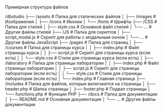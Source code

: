 Примерная структура файлов

/dbstudio
├── /assets                # Папка для статических файлов
│   ├── /images            # Изображения
│   ├── /icons             # Иконки
│   └── /fonts             # Шрифты
├── /CSS                   # Папка для стилей
│   ├── style.css          # Основной файл стилей
│   └── ...                # Другие файлы стилей
├── /JS                    # Папка для скриптов
│   ├── script_modal.js    # Скрипт для работы с модальным окном
│   └── ...                # Другие файлы JavaScript
├── /pages                 # Папка для страниц
│   ├── /courses           # Папка для страницы курса
│   │   ├── index.php      # Файл страницы курса
│   │   ├── script.js      # Скрипт для страницы курса (если есть)
│   │   └── style.css      # Стили для страницы курса (если есть)
│   ├── /laboratory        # Папка для страницы лаборатории
│   │   ├── index.php      # Файл страницы лаборатории
│   │   ├── script.js      # Скрипт для страницы лаборатории (если есть)
│   │   └── style.css      # Стили для страницы лаборатории (если есть)
│   └── index.php          # Главная страница
├── /includes              # Папка для файлов, которые включаются на страницы
│   ├── header.php         # Шапка страницы
│   ├── footer.php         # Подвал страницы
│   └── functions.php      # Функции PHP
├── /docs                  # Папка для документации
│   ├── README.md          # Основная документация
│   └── ...                # Другие файлы документации